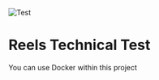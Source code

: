 ![Test](https://github.com/rescodeio/reels/workflows/Test/badge.svg)

# Reels Technical Test

You can use Docker within this project
